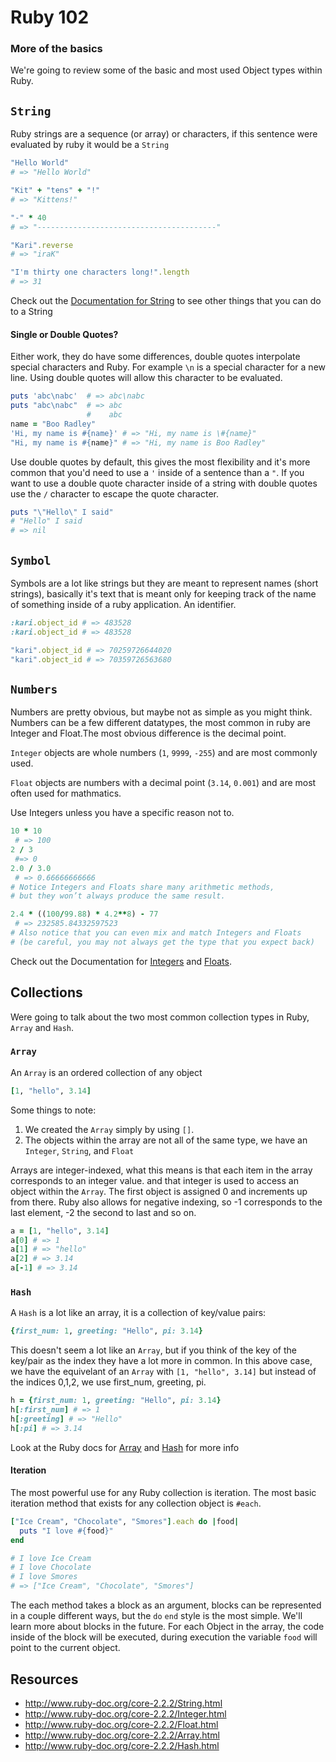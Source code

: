 # Ruby 102
### More of the basics
We're going to review some of the basic and most used Object types within Ruby.

`String`
------
Ruby strings are a sequence (or array) or characters, if this sentence were evaluated
by ruby it would be a `String`

```ruby
"Hello World"
# => "Hello World"

"Kit" + "tens" + "!"
# => "Kittens!"

"-" * 40
# => "----------------------------------------"

"Kari".reverse
# => "iraK"

"I'm thirty one characters long!".length
# => 31
```

Check out the [Documentation for String](http://www.ruby-doc.org/core-2.2.2/String.html) to see other things that you can do to a String

#### Single or Double Quotes?
Either work, they do have some differences, double quotes interpolate special characters and Ruby.
For example `\n` is a special character for a new line. Using double quotes will allow this character to be evaluated.

```ruby
puts 'abc\nabc'  # => abc\nabc
puts "abc\nabc"  # => abc
                 #    abc
name = "Boo Radley"
'Hi, my name is #{name}' # => "Hi, my name is \#{name}"
"Hi, my name is #{name}" # => "Hi, my name is Boo Radley"
```

Use double quotes by default, this gives the most flexibility and it's more common that
you'd need to use a `'` inside of a sentence than a `"`. If you want to use a double quote
character inside of a string with double quotes use the `/` character to escape the quote character.
```ruby
puts "\"Hello\" I said"
# "Hello" I said
# => nil
```


`Symbol`
--------
Symbols are a lot like strings but they are meant to represent names (short strings), basically it's text that is meant only for keeping track of the name of something inside of a ruby application. An identifier.

```ruby
:kari.object_id # => 483528
:kari.object_id # => 483528

"kari".object_id # => 70259726644020
"kari".object_id # => 70359726563680
```

`Numbers`
--------
Numbers are pretty obvious, but maybe not as simple as you might think. Numbers can be a few different datatypes, the most common in ruby are Integer and Float.The most obvious difference is the decimal point.

`Integer` objects are whole numbers (`1`, `9999`, `-255`) and are most commonly used.

`Float` objects are numbers with a decimal point (`3.14`, `0.001`) and are most often used for mathmatics.

Use Integers unless you have a specific reason not to.

```ruby
10 * 10
 # => 100
2 / 3
 #=> 0
2.0 / 3.0
 # => 0.66666666666
# Notice Integers and Floats share many arithmetic methods,
# but they won’t always produce the same result.

2.4 * ((100/99.88) * 4.2**8) - 77
 # => 232585.84332597523
# Also notice that you can even mix and match Integers and Floats
# (be careful, you may not always get the type that you expect back)
```

Check out the Documentation for [Integers](http://www.ruby-doc.org/core-2.2.2/Integer.html) and [Floats](http://www.ruby-doc.org/core-2.2.2/Float.html).

Collections
-----------
Were going to talk about the two most common collection types in Ruby, `Array` and `Hash`.

### `Array`

An `Array` is an ordered collection of any object

```ruby
[1, "hello", 3.14]
```

Some things to note:

1. We created the `Array` simply by using `[]`.
2. The objects within the array are not all of the same type, we have an `Integer`, `String`, and `Float`

Arrays are integer-indexed, what this means is that each item in the array corresponds to an integer
value. and that integer is used to access an object within the `Array`. The first object is assigned
0 and increments up from there. Ruby also allows for negative indexing, so -1 corresponds to the
last element, -2 the second to last and so on.

```ruby
a = [1, "hello", 3.14]
a[0] # => 1
a[1] # => "hello"
a[2] # => 3.14
a[-1] # => 3.14
```

### `Hash`

A `Hash` is a lot like an array, it is a collection of key/value pairs:

```ruby
{first_num: 1, greeting: "Hello", pi: 3.14}
```

This doesn't seem a lot like an `Array`, but if you think of the key of the key/pair as the index
they have a lot more in common. In this above case, we have the equivelant of an `Array` with `[1, "hello", 3.14]`
but instead of the indices 0,1,2, we use first_num, greeting, pi.

```ruby
h = {first_num: 1, greeting: "Hello", pi: 3.14}
h[:first_num] # => 1
h[:greeting] # => "Hello"
h[:pi] # => 3.14

```
Look at the Ruby docs for [Array](http://www.ruby-doc.org/core-2.2.2/Array.html) and [Hash](http://www.ruby-doc.org/core-2.2.2/Hash.html) for more info

#### Iteration

The most powerful use for any Ruby collection is iteration. The most basic iteration method that
exists for any collection object is `#each`.

```ruby
["Ice Cream", "Chocolate", "Smores"].each do |food|
  puts "I love #{food}"
end

# I love Ice Cream
# I love Chocolate
# I love Smores
# => ["Ice Cream", "Chocolate", "Smores"]
```

The each method takes a block as an argument, blocks can be represented in a couple different
ways, but the `do` `end` style is the most simple. We'll learn more about blocks in the future.
For each Object in the array, the code inside of the block will be executed, during execution
the variable `food` will point to the current object.

Resources
---------
- http://www.ruby-doc.org/core-2.2.2/String.html
- http://www.ruby-doc.org/core-2.2.2/Integer.html
- http://www.ruby-doc.org/core-2.2.2/Float.html
- http://www.ruby-doc.org/core-2.2.2/Array.html
- http://www.ruby-doc.org/core-2.2.2/Hash.html
